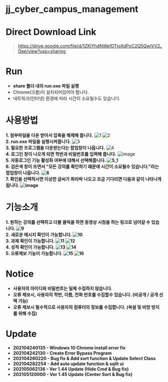 # jj_cyber_campus_management

# Direct Download Link
> https://drive.google.com/file/d/1ZKlYhdNWefDTjoXdPoC2Q5QwiVV2_Dee/view?usp=sharing

# Run
* <b>share 폴더 내의 run.exe 파일 실행</b>
* Chrome(크롬)이 설치되어있어야 합니다.
* 네트워크(인터넷) 환경에 따라 시간이 소요될수도 있습니다.

# 사용방법
<b>1. 첨부파일을 다운 받아서 압축을 해제해 줍니다.</b>
![1](https://user-images.githubusercontent.com/21982942/115864900-846e9a00-a472-11eb-90a7-7eadc214f8b0.png)
![2](https://user-images.githubusercontent.com/21982942/115864903-85073080-a472-11eb-9ea6-195d811d1230.JPG)
<br>
<b>2. run.exe 파일을 실행시켜줍니다.</b>
![3](https://user-images.githubusercontent.com/21982942/115864905-85073080-a472-11eb-917b-abd3b0460110.JPG)
<br>
<b>3. 필요한 프로그램을 다운받는다는 팝업창이 나옵니다.</b>
![4](https://user-images.githubusercontent.com/21982942/115864906-859fc700-a472-11eb-96dd-783dd99b9f50.JPG)
<br>
<b>4. 로그인 창이 나오게 되면 학번과 비밀번호를 입력해 줍니다.</b>
![image](https://user-images.githubusercontent.com/21982942/115865238-06f75980-a473-11eb-8a84-fbefdfeb89d1.png)
<br>
<b>5. 자동로그인 기능 활성화 여부에 대해서 선택해줍니다.
![5_1](https://user-images.githubusercontent.com/21982942/115864879-7f114f80-a472-11eb-9dc4-f38ec0a22839.JPG)
<br>
<b>6. 검은색 창이 뜨면서 "모든 강의를 확인하기 떄문에 시간이 소요될수 있습니다."라는 팝업창이 나옵니다.</b>
![6](https://user-images.githubusercontent.com/21982942/115864880-7fa9e600-a472-11eb-8b33-940b6a18d6a7.JPG)
<br>
<b>7. 확인을 선택하시면 이상한 글씨가 촤라락 나오고 조금 기다리면 다음과 같이 나타나게 됩니다. </b>
![image](https://user-images.githubusercontent.com/21982942/115865630-8be27300-a473-11eb-97d7-c4736e932d6c.png)

# 기능소개
<b>1. 원하는 강의를 선택하고 더블 클릭을 하면 동영상 시청을 하는 링크로 넘어갈 수 있습니다.</b>
![9](https://user-images.githubusercontent.com/21982942/115865834-d368ff00-a473-11eb-8d8b-cf2a5fab282b.JPG)
<br>
<b>2. 새로운 메시지 확인이 가능합니다.</b>
![10](https://user-images.githubusercontent.com/21982942/115865936-f398be00-a473-11eb-97ff-dd973e0763bb.JPG)
<br>
<b>3. 과제 확인이 가능합니다. </b>
![11](https://user-images.githubusercontent.com/21982942/115866011-11662300-a474-11eb-975c-5941173a320f.JPG)
![12](https://user-images.githubusercontent.com/21982942/115866081-26db4d00-a474-11eb-9641-20a36251c007.JPG)
<br>
<b>4. 성적 확인이 가능합니다. </b>
![13](https://user-images.githubusercontent.com/21982942/115866257-643fda80-a474-11eb-876a-447e2498b386.JPG)
![14](https://user-images.githubusercontent.com/21982942/115866252-630ead80-a474-11eb-8552-bb062cba9d30.JPG)
<br>
<b>5. 오류제보 기능이 가능합니다. </b>
![15](https://user-images.githubusercontent.com/21982942/115866331-7b7ec800-a474-11eb-9da7-0ee1f0e793f6.JPG)
![16](https://user-images.githubusercontent.com/21982942/115866325-7a4d9b00-a474-11eb-82a6-640cb8b4a141.JPG)


# Notice
* 사용자의 아이디와 비밀번호는 일체 수집하지 않습니다.
* 오류 제보시, 사용자의 학번, 이름, 전화 번호를 수집할수 있습니다. (비공개 / 공개 선택 가능)
* 오류 제보시 필수적으로 사용자의 컴퓨터의 정보를 수집합니다. (욕설 및 비방 방지를 위해 수집)

# Update
* 202104240135 - Windows 10 Chrome install error fix
* 202104242130 - Create Error Bypass Program
* 202104260220 - Bug fix & Add sort function & Update Select Class
* 202104282254 - Add auto update function & sqlit ui
* 202105062136 - Ver 1.44 Update (Hide Cmd & Bug fix)
* 202105120000 - Ver 1.45 Update (Center Sort & Bug fix)